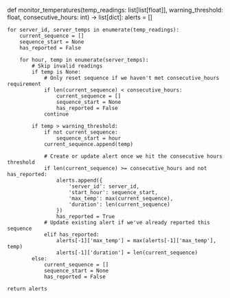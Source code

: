 def monitor_temperatures(temp_readings: list[list[float]], warning_threshold: float, consecutive_hours: int) -> list[dict]:
    alerts = []
   
    for server_id, server_temps in enumerate(temp_readings):
        current_sequence = []
        sequence_start = None
        has_reported = False
       
        for hour, temp in enumerate(server_temps):
            # Skip invalid readings
            if temp is None:
                # Only reset sequence if we haven't met consecutive_hours requirement
                if len(current_sequence) < consecutive_hours:
                    current_sequence = []
                    sequence_start = None
                    has_reported = False
                continue
               
            if temp > warning_threshold:
                if not current_sequence:
                    sequence_start = hour
                current_sequence.append(temp)
               
                # Create or update alert once we hit the consecutive hours threshold
                if len(current_sequence) >= consecutive_hours and not has_reported:
                    alerts.append({
                        'server_id': server_id,
                        'start_hour': sequence_start,
                        'max_temp': max(current_sequence),
                        'duration': len(current_sequence)
                    })
                    has_reported = True
                # Update existing alert if we've already reported this sequence
                elif has_reported:
                    alerts[-1]['max_temp'] = max(alerts[-1]['max_temp'], temp)
                    alerts[-1]['duration'] = len(current_sequence)
            else:
                current_sequence = []
                sequence_start = None
                has_reported = False
               
    return alerts
